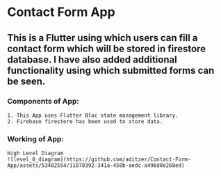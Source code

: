 # Contact Form App

## This is a Flutter using which users can fill a contact form which will be stored in  firestore database. I have also added additional functionality using which submitted forms can be seen.

### Components of App:
    1. This App uses Flutter Bloc state management library.
    2. Firebase firestore has been used to store data.

### Working of App:
    High Level Diagram
    ![level_0_diagram](https://github.com/aditzer/Contact-Form-App/assets/53402554/11078392-341a-458b-aedc-a496d0e268ed)
